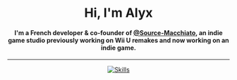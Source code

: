 <div align="center">
  <h1 align="center">
    Hi, I'm Alyx
  </h1>
  <h4 align="center">
    I'm a French developer & co-founder of <a href="https://github.com/Source-Macchiato">@Source-Macchiato</a>, an indie game studio previously working on Wii U remakes and now working on an indie game.
  </h4>
</div>

---

<div align="center">
  <a href="https://skillicons.dev/">
    <img src="https://skillicons.dev/icons?i=cs,html,css,php,unity,visualstudio,git" alt="Skills" />
  </a>
</div>
